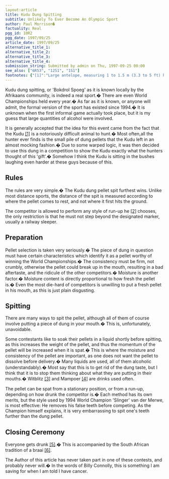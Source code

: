 ```yaml
---
layout:article
title: Kudu Dung Spitting
subtitle: Unlikely To Ever Become An Olympic Sport
author: Paul Morrison�
factuality: Real
pgg_id: 10R2
pgg_date: 1997/09/25
article_date: 1997/09/25
alternative_title_1: 
alternative_title_2: 
alternative_title_3: 
alternative_title_4: 
submission_string: Submitted by admin on Thu, 1997-09-25 00:00
see_also: ["6R53", "12S1", "1S1"]
footnotes: {"[1]":"Large antelope, measuring 1 to 1.5 m (3.3 to 5 ft) high at the ��� shoulder.� Lives in forested areas.","[2]":"It is always a he.� Women are not stupid or disgusting enough to ��� partake in this sport.","[3]":"A clear, cheap, highly alcoholic spirit.","[4]":"Local journalist Gus Silber describes Mampoer as \"One part peach ��� brandy, two parts aviation fuel\".","[5]":"Those who are already drunk don't seem to mind trying again.","[6]":"A Barbecue, only with better meat, and people who actually know ��� how to cook meat over a fire."}
---
```

<div>
<p>Kudu dung spitting, or 'Bokdrol Spoeg' as it is known locally by the Afrikaans community, is indeed a real sport.� There are even World Championships held every year.� As far as it is known, or anyone will admit, the formal version of the sport has existed since 1994.� It is unknown when the first informal game actually took place, but it is my guess that large quantities of alcohol were involved.</p>
<p>It is generally accepted that the idea for this event came from the fact that the Kudu <a href="#footnotes.1" class="footnote-link">[1]</a> is a notoriously difficult animal to hunt.� Most often,all the hunter ever finds is the small pile of dung pellets that the Kudu left in an almost mocking fashion.� Due to some warped logic, it was then decided to use this dung in a competition to show the Kudu exactly what the hunters thought of this 'gift'.� Somehow I think the Kudu is sitting in the bushes laughing even harder at these guys because of this.</p>
<h2>Rules</h2>
<p>The rules are very simple.� The Kudu dung pellet spit furthest wins. Unlike most distance sports, the distance of the spit is measured according to where the pellet comes to rest, and not where it first hits the ground.</p>
<p>The competitor is allowed to perform any style of run-up he <a href="#footnotes.2" class="footnote-link">[2]</a> chooses, the only restriction is that he must not step beyond the designated marker, usually a railway sleeper.</p>
<h2>Preparation</h2>
<p>Pellet selection is taken very seriously.� The piece of dung in question must have certain characteristics which identify it as a pellet worthy of winning the World Championships.� The consistency must be firm, not crumbly, otherwise the pellet could break up in the mouth, resulting in a bad aftertaste, and the ridicule of the other competitors.� Moisture is another factor.� Moisture content is directly proportional to how fresh the pellet is.� Even the most die-hard of competitors is unwilling to put a fresh pellet in his mouth, as this is just plain disgusting.</p>
<h2>Spitting</h2>
<p>There are many ways to spit the pellet, although all of them of course involve putting a piece of dung in your mouth.� This is, unfortunately, unavoidable.</p>
<p>Some contestants like to soak their pellets in a liquid shortly before spitting, as this increases the weight of the pellet, and thus the momentum of the pellet will be increased when it is spat.� This is where the moisture and consistency of the pellet are important, as one does not want the pellet to dissolve before delivery.� Many liquids are used, all of them alcoholic (understandably).� Most say that this is to get rid of the dung taste, but I think that it is to stop them thinking about what they are putting in their mouths.� Witblitz <a href="#footnotes.3" class="footnote-link">[3]</a> and Mampoer <a href="#footnotes.4" class="footnote-link">[4]</a> are drinks used often.</p>
<p>The pellet can be spat from a stationary position, or from a run-up, depending on how drunk the competitor is.� Each method has its own merits, but the style used by 1994 World Champion 'Slinger' van der Merwe, is most effective: He removes his false teeth before competing. As the Champion himself explains, it is very embarrassing to spit one's teeth further than the dung pellet.</p>
<h2>Closing Ceremony</h2>
<p>Everyone gets drunk <a href="#footnotes.5" class="footnote-link">[5]</a>.� This is accompanied by the South African tradition of a braai <a href="#footnotes.6" class="footnote-link">[6]</a>.</p>
<p>The Author of this article has never taken part in one of these contests, and probably never will.� In the words of Billy Connolly, this is something I am saving for when I am told I have cancer.</p>
</div>
